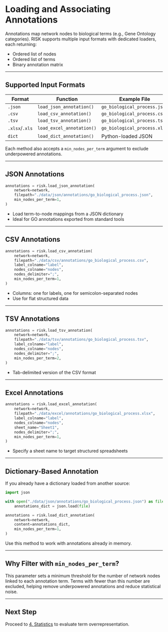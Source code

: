 # Loading and Associating Annotations

Annotations map network nodes to biological terms (e.g., Gene Ontology categories). RISK supports multiple input formats with dedicated loaders, each returning:

- Ordered list of nodes
- Ordered list of terms
- Binary annotation matrix

---

## Supported Input Formats

| Format         | Function                  | Example File                 |
| -------------- | ------------------------- | ---------------------------- |
| `.json`        | `load_json_annotation()`  | `go_biological_process.json` |
| `.csv`         | `load_csv_annotation()`   | `go_biological_process.csv`  |
| `.tsv`         | `load_tsv_annotation()`   | `go_biological_process.tsv`  |
| `.xlsx`/`.xls` | `load_excel_annotation()` | `go_biological_process.xlsx` |
| `dict`         | `load_dict_annotation()`  | Python-loaded JSON           |

Each method also accepts a `min_nodes_per_term` argument to exclude underpowered annotations.

---

## JSON Annotations

```python
annotations = risk.load_json_annotation(
    network=network,
    filepath="./data/json/annotations/go_biological_process.json",
    min_nodes_per_term=1,
)
```

- Load term-to-node mappings from a JSON dictionary
- Ideal for GO annotations exported from standard tools

---

## CSV Annotations

```python
annotations = risk.load_csv_annotation(
    network=network,
    filepath="./data/csv/annotations/go_biological_process.csv",
    label_colname="label",
    nodes_colname="nodes",
    nodes_delimiter=";",
    min_nodes_per_term=1,
)
```

- Columns: one for labels, one for semicolon-separated nodes
- Use for flat structured data

---

## TSV Annotations

```python
annotations = risk.load_tsv_annotation(
    network=network,
    filepath="./data/tsv/annotations/go_biological_process.tsv",
    label_colname="label",
    nodes_colname="nodes",
    nodes_delimiter=";",
    min_nodes_per_term=2,
)
```

- Tab-delimited version of the CSV format

---

## Excel Annotations

```python
annotations = risk.load_excel_annotation(
    network=network,
    filepath="./data/excel/annotations/go_biological_process.xlsx",
    label_colname="label",
    nodes_colname="nodes",
    sheet_name="Sheet1",
    nodes_delimiter=";",
    min_nodes_per_term=1,
)
```

- Specify a sheet name to target structured spreadsheets

---

## Dictionary-Based Annotation

If you already have a dictionary loaded from another source:

```python
import json

with open("./data/json/annotations/go_biological_process.json") as file:
    annotations_dict = json.load(file)

annotations = risk.load_dict_annotation(
    network=network,
    content=annotations_dict,
    min_nodes_per_term=1,
)
```

Use this method to work with annotations already in memory.

---

## Why Filter with `min_nodes_per_term`?

This parameter sets a minimum threshold for the number of network nodes linked to each annotation term. Terms with fewer than this number are excluded, helping remove underpowered annotations and reduce statistical noise.

---

## Next Step

Proceed to [4. Statistics](./4_statistics.md) to evaluate term overrepresentation.
